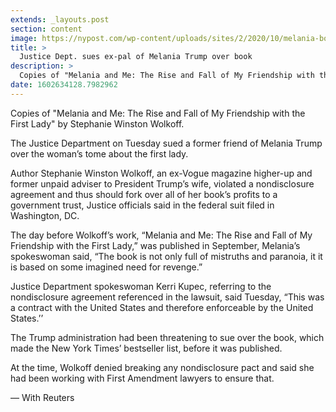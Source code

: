 ```yaml
--- 
extends: _layouts.post 
section: content 
image: https://nypost.com/wp-content/uploads/sites/2/2020/10/melania-book.jpg?quality=90&strip=all&w=1200 
title: > 
  Justice Dept. sues ex-pal of Melania Trump over book 
description: > 
  Copies of "Melania and Me: The Rise and Fall of My Friendship with the First Lady" by Stephanie Winston Wolkoff.The Justice Department on Tuesday sued a former friend of Melania Trump over the woman’s tome about the first lady.Author Stephanie Winston Wolkoff, an ex-Vogue magazine higher-up and former unpaid adviser to President Trump’s wife, violated a nondisclosure agreement and thus should fork over all of her book’s profits to a government trust, Justice officials said in the federal suit filed in Washington, DC.At the time, Wolkoff denied breaking any nondisclosure pact and said she had been working with First Amendment lawyers to ensure that.— With Reuters 
date: 1602634128.7982962 
--- 
```

Copies of "Melania and Me: The Rise and Fall of My Friendship with the First Lady" by Stephanie Winston Wolkoff.

The Justice Department on Tuesday sued a former friend of Melania Trump over the woman’s tome about the first lady.

Author Stephanie Winston Wolkoff, an ex-Vogue magazine higher-up and former unpaid adviser to President Trump’s wife, violated a nondisclosure agreement and thus should fork over all of her book’s profits to a government trust, Justice officials said in the federal suit filed in Washington, DC.

The day before Wolkoff’s work, “Melania and Me: The Rise and Fall of My Friendship with the First Lady,” was published in September, Melania’s spokeswoman said, “The book is not only full of mistruths and paranoia, it it is based on some imagined need for revenge.”

Justice Department spokeswoman Kerri Kupec, referring to the nondisclosure agreement referenced in the lawsuit, said Tuesday, “This was a contract with the United States and therefore enforceable by the United States.’’

The Trump administration had been threatening to sue over the book, which made the New York Times’ bestseller list, before it was published.

At the time, Wolkoff denied breaking any nondisclosure pact and said she had been working with First Amendment lawyers to ensure that.

— With Reuters